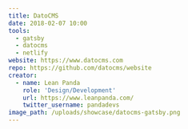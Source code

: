 ```yaml
---
title: DatoCMS
date: 2018-02-07 10:00
tools:
  - gatsby
  - datocms
  - netlify
website: https://www.datocms.com
repo: https://github.com/datocms/website
creator:
  - name: Lean Panda
    role: 'Design/Development'
    url: https://www.leanpanda.com/
    twitter_username: pandadevs
image_path: /uploads/showcase/datocms-gatsby.png
---
```

